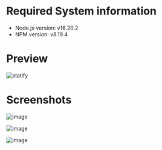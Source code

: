 # Required System information
- Node.js version: v16.20.2
- NPM version: v8.19.4
  
# Preview
![statify](https://github.com/bilal-auz/statify/assets/68505433/b23a864f-48d7-4c4a-b211-82b628ce4f9d)

# Screenshots
![image](https://github.com/bilal-auz/statify/assets/68505433/9e6bb03c-9477-42ab-bb15-afa2e6f85cd6)

![image](https://github.com/bilal-auz/statify/assets/68505433/df2943d8-9074-4233-b04a-d2dce5f95220)

![image](https://github.com/bilal-auz/statify/assets/68505433/dabda08c-d99c-4247-9b90-7069c3b847fe)

